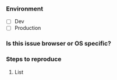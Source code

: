 ### Environment
- [ ] Dev
- [ ] Production

### Is this issue browser or OS specific?

### Steps to reproduce
1. List
